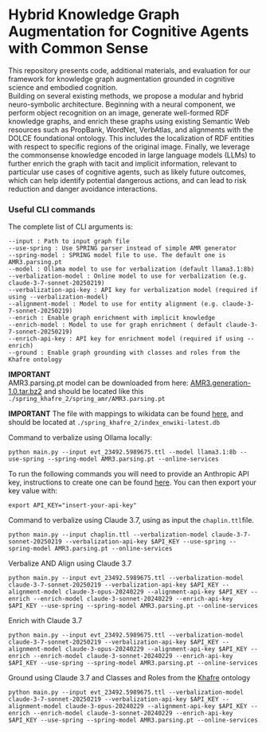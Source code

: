 # Hybrid Knowledge Graph Augmentation for Cognitive Agents with Common Sense
This repository presents code, additional materials, and evaluation for our framework for knowledge graph augmentation grounded in cognitive science and embodied cognition. </br>
Building on several existing methods, we propose a modular and hybrid neuro-symbolic architecture. Beginning with a neural component, we perform object recognition on an image, generate well-formed RDF knowledge graphs, and enrich these graphs using existing Semantic Web resources such as PropBank, WordNet, VerbAtlas, and alignments with the DOLCE foundational ontology. This includes the localization of RDF entities with respect to specific regions of the original image. Finally, we leverage the commonsense knowledge encoded in large language models (LLMs) to further enrich the graph with tacit and implicit information, relevant to particular use cases of cognitive agents, such as likely future outcomes, which can help identify potential dangerous actions, and can lead to risk reduction and danger avoidance interactions.


### Useful CLI commands


The complete list of CLI arguments is:
```
--input : Path to input graph file
--use-spring : Use SPRING parser instead of simple AMR generator
--spring-model : SPRING model file to use. The default one is AMR3.parsing.pt
--model : Ollama model to use for verbalization (default llama3.1:8b)
--verbalization-model : Online model to use for verbalization (e.g. claude-3-7-sonnet-20250219)
--verbalization-api-key : API key for verbalization model (required if using --verbalization-model)
--alignment-model : Model to use for entity alignment (e.g. claude-3-7-sonnet-20250219)
--enrich : Enable graph enrichment with implicit knowledge
--enrich-model : Model to use for graph enrichment ( default claude-3-7-sonnet-20250219)
--enrich-api-key : API key for enrichment model (required if using --enrich)
--ground : Enable graph grounding with classes and roles from the Khafre ontology 
```





**IMPORTANT** </br>
AMR3.parsing.pt model can be downloaded from here: [AMR3.generation-1.0.tar.bz2](http://nlp.uniroma1.it/AMR/AMR3.generation-1.0.tar.bz2) and should be located like this `./spring_khafre_2/spring_amr/AMR3.parsing.pt`

**IMPORTANT**
The file with mappings to wikidata can be found [here](http://hrilabdemo.ddns.net/index_enwiki-latest.zip), and should be located at `./spring_khafre_2/index_enwiki-latest.db`


Command to verbalize using Ollama locally:
```
python main.py --input evt_23492.5989675.ttl --model llama3.1:8b --use-spring --spring-model AMR3.parsing.pt --online-services
```

To run the following commands you will need to provide an Anthropic API key, instructions to create one can be found [here](https://docs.anthropic.com/en/docs/initial-setup).
You can then export your key value with:
```
export API_KEY="insert-your-api-key"
```

Command to verbalize using Claude 3.7, using as input the `chaplin.ttl`file.
```
python main.py --input chaplin.ttl --verbalization-model claude-3-7-sonnet-20250219 --verbalization-api-key $API_KEY --use-spring --spring-model AMR3.parsing.pt --online-services 
```


Verbalize AND Align using Claude 3.7
```
python main.py --input evt_23492.5989675.ttl --verbalization-model claude-3-7-sonnet-20250219 --verbalization-api-key $API_KEY --alignment-model claude-3-opus-20240229 --alignment-api-key $API_KEY --enrich --enrich-model claude-3-sonnet-20240229 --enrich-api-key $API_KEY --use-spring --spring-model AMR3.parsing.pt --online-services
```

Enrich with Claude 3.7
```
python main.py --input evt_23492.5989675.ttl --verbalization-model claude-3-7-sonnet-20250219 --verbalization-api-key $API_KEY --alignment-model claude-3-opus-20240229 --alignment-api-key $API_KEY --enrich --enrich-model claude-3-sonnet-20240229 --enrich-api-key $API_KEY --use-spring --spring-model AMR3.parsing.pt --online-services
```

Ground using Claude 3.7 and Classes and Roles from the [Khafre](https://github.com/Heideggerian-AI-v5/khafre/blob/main/axioms/khafre.ttl) ontology
```
python main.py --input evt_23492.5989675.ttl --verbalization-model claude-3-7-sonnet-20250219 --verbalization-api-key $API_KEY --alignment-model claude-3-opus-20240229 --alignment-api-key $API_KEY --enrich --enrich-model claude-3-sonnet-20240229 --enrich-api-key $API_KEY --use-spring --spring-model AMR3.parsing.pt --online-services
```

